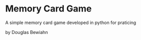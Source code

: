# Memory Card Game

A simple memory card game developed in python for praticing

by Douglas Bewiahn
